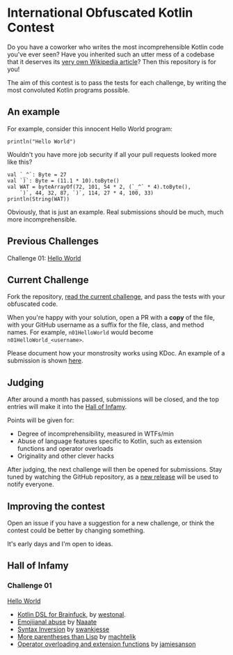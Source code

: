 # International Obfuscated Kotlin Contest

Do you have a coworker who writes the most incomprehensible Kotlin code you've ever seen? Have you inherited such an utter mess of a codebase that it deserves its [very own Wikipedia article](https://en.wikipedia.org/wiki/Undeciphered_writing_systems)? Then this repository is for you! 

The aim of this contest is to pass the tests for each challenge, by writing the most convoluted Kotlin programs possible.

## An example

For example, consider this innocent Hello World program:

```
println("Hello World")
```

Wouldn't you have more job security if all your pull requests looked more like this?

```
val `_^`: Byte = 27
val `)`: Byte = (11.1 * 10).toByte()
val WAT = byteArrayOf(72, 101, 54 * 2, (`_^` * 4).toByte(),
    `)`, 44, 32, 87, `)`, 114, 27 * 4, 100, 33)
println(String(WAT))
```

Obviously, that is just an example. Real submissions should be much, much more incomprehensible.

## Previous Challenges

Challenge 01: [Hello World](CH1.md)

## Current Challenge

Fork the repository, [read the current challenge](https://github.com/fractalwrench/iokk/blob/master/src/main/kotlin/com.fractalwrench.iokk/n02/n02Fibonacci.kt), and pass the tests with your obfuscated code. 

When you're happy with your solution, open a PR with a **copy** of the file, with your GitHub username as a suffix for the file, class, and method names. For example, `n01HelloWorld` would become `n01HelloWorld_<username>`.

Please document how your monstrosity works using KDoc. An example of a submission is shown [here](https://github.com/fractalwrench/iokk/blob/master/src/main/kotlin/com.fractalwrench.iokk/n01/n01HelloWorld_fractalwrench.kt).

## Judging

After around a month has passed, submissions will be closed, and the top entries will make it into the [Hall of Infamy](#hall-of-infamy).

Points will be given for:

- Degree of incomprehensibility, measured in WTFs/min
- Abuse of language features specific to Kotlin, such as extension functions and operator overloads
- Originality and other clever hacks

After judging, the next challenge will then be opened for submissions. Stay tuned by watching the GitHub repository, as a [new release](https://github.com/fractalwrench/iokk/releases) will be used to notify everyone. 

## Improving the contest

Open an issue if you have a suggestion for a new challenge, or think the contest could be better by changing something.

It's early days and I'm open to ideas.

## Hall of Infamy

### Challenge 01
[Hello World](CH1.md)

- [Kotlin DSL for Brainfuck](https://github.com/fractalwrench/iokk/pull/5), by [westonal](https://github.com/westonal).
- [Emojiianal abuse](https://github.com/fractalwrench/iokk/pull/3) by [Naaate](https://github.com/Naaate) 
- [Syntax Inversion](https://github.com/fractalwrench/iokk/pull/1) by [swankjesse](https://github.com/swankjesse)
- [More parentheses than Lisp](https://github.com/fractalwrench/iokk/pull/4) by [machtelik](https://github.com/machtelik)
- [Operator overloading and extension functions](https://github.com/fractalwrench/iokk/pull/2) by [jamiesanson](https://github.com/jamiesanson)
